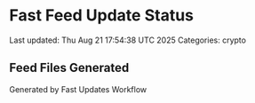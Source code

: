 # Fast Feed Update Status
Last updated: Thu Aug 21 17:54:38 UTC 2025
Categories: crypto

## Feed Files Generated

Generated by Fast Updates Workflow
